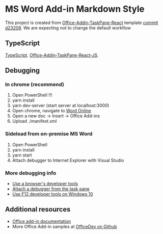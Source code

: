 # MS Word Add-in Markdown Style

This project is created from
[Office-Addin-TaskPane-React](https://github.com/OfficeDev/Office-Addin-TaskPane-React)
template
[commit d23208](https://github.com/OfficeDev/Office-Addin-TaskPane-React/tree/d232082509522d1bf12da371e10676a721ecd247).
We are expecting not to change the default workflow

## TypeScript

[TypeScript](http://www.typescriptlang.org/).
[Office-Addin-TaskPane-React-JS](https://github.com/OfficeDev/Office-Addin-TaskPane-React-JS).

## Debugging

### In chrome (recommend)

1. Open PowerShell !!!
1. yarn install
1. yarn dev-server (start server at localhost:3000)
1. Open chrome, navigate to [Word Online](https://www.office.com/launch/word)
1. Open a new doc -> Insert -> Office Add-ins
1. Upload ./manifest.xml

### Sideload from on-premise MS Word

1. Open PowerShell
1. yarn install
1. yarn start
1. Attach debugger to Internet Explorer with Visual Studio

### More debugging info

- [Use a browser's developer tools](https://docs.microsoft.com/office/dev/add-ins/testing/debug-add-ins-in-office-online)
- [Attach a debugger from the task pane](https://docs.microsoft.com/office/dev/add-ins/testing/attach-debugger-from-task-pane)
- [Use F12 developer tools on Windows 10](https://docs.microsoft.com/office/dev/add-ins/testing/debug-add-ins-using-f12-developer-tools-on-windows-10)

## Additional resources

- [Office add-in documentation](https://docs.microsoft.com/office/dev/add-ins/overview/office-add-ins)
- More Office Add-in samples at
  [OfficeDev on Github](https://github.com/officedev)
